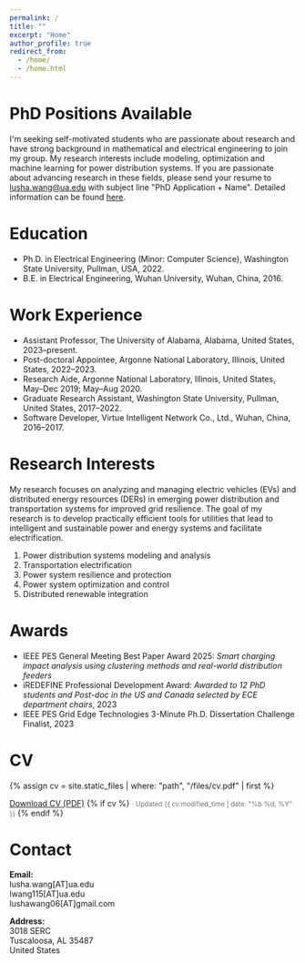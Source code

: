 ```yaml
---
permalink: /
title: ""
excerpt: "Home"
author_profile: true
redirect_from: 
  - /home/
  - /home.html
---
```


PhD Positions Available
======
I'm seeking self-motivated students who are passionate about research and have strong background in mathematical and electrical engineering to join my group. My research interests include modeling, optimization and machine learning for power distribution systems. If you are passionate about advancing research in these fields, please send your resume to [lusha.wang@ua.edu](mailto:lusha.wang@ua.edu) with subject line "PhD Application + Name". Detailed information can be found [here](https://lushawangece.github.io/team/#join-the-team).


<!-- Biography
======
Dr. Lusha Wang is a tenure-track Assistant Professor with the [Department of Electrical and Computer Engineering](https://ece.eng.ua.edu/) at the [University of Alabama](https://www.ua.edu/). She was a Postdoctoral Appointee in the Energy System Division, [Argonne National Laboratory](https://www.anl.gov/) during 2022-2023. She received the B.E. degree in Electrical Engineering from Wuhan University, Wuhan, China in 2016 and the Ph.D. degree in Electrical Engineering at the School of Electrical Engineering and Computer Science, [Washington State University](https://wsu.edu/), Pullman, WA, USA in 2022, advised by [Prof. Noel Schulz](https://president.wsu.edu/noel-schulz-bio/) and [Prof. Anamika Dubey](https://eecs.wsu.edu/~adubey/). She has been a research aide with the Energy System Division, [Argonne National Laboratory](https://www.anl.gov/) in 2019 and 2020.  -->

Education
======

- Ph.D. in Electrical Engineering (Minor: Computer Science), Washington State University, Pullman, USA, 2022.
- B.E. in Electrical Engineering, Wuhan University, Wuhan, China, 2016.



Work Experience
======

- Assistant Professor, The University of Alabama, Alabama, United States, 2023–present.
- Post-doctoral Appointee, Argonne National Laboratory, Illinois, United States, 2022–2023.
- Research Aide, Argonne National Laboratory, Illinois, United States, May–Dec 2019; May–Aug 2020.
- Graduate Research Assistant, Washington State University, Pullman, United States, 2017–2022.
- Software Developer, Virtue Intelligent Network Co., Ltd., Wuhan, China, 2016–2017.


Research Interests
======
My research focuses on analyzing and managing electric vehicles (EVs) and distributed energy resources (DERs) in emerging power distribution and transportation systems for improved grid resilience. The goal of my research is to develop practically efficient tools for utilities that lead to intelligent and sustainable power and energy systems and facilitate electrification.
1. Power distribution systems modeling and analysis
1. Transportation electrification
1. Power system resilience and protection
1. Power system optimization and control
1. Distributed renewable integration


Awards
=======
* IEEE PES General Meeting Best Paper Award 2025: _Smart_ _charging_ _impact_ _analysis_ _using_ _clustering_ _methods_ _and_ _real-world_ _distribution_ _feeders_
* iREDEFINE Professional Development Award:   _Awarded_ _to_ _12_ _PhD_ _students_ _and_ _Post-doc_ _in_ _the_ _US_ _and_ _Canada_ _selected_ _by_ _ECE_ _department_ _chairs_, 2023 
* IEEE PES Grid Edge Technologies 3-Minute Ph.D. Dissertation Challenge Finalist, 2023

CV
======

{% assign cv = site.static_files | where: "path", "/files/cv.pdf" | first %}
<p class="cv-line">
  <a href="{{ '/files/cv.pdf' | relative_url }}">Download CV (PDF)</a>
  {% if cv %}
    <small class="cv-muted">· Updated {{ cv.modified_time | date: "%b %d, %Y" }}</small>
  {% endif %}
</p>

<style>
  .cv-line { margin:.25rem 0 1rem; }
  .cv-muted { color:#6b7280; font-weight:400; }
</style>
<!-- {% assign cv_file = 'files/cv.pdf' %}
[Download CV here](https://lushawangece.github.io//files/cv.pdf) <small class="page__meta"> Last updated: {{ page.last_modified_at | date: "%b %d, %Y" }}</small> -->




Contact
======

**Email:**  
lusha.wang[AT]ua.edu  
lwang115[AT]ua.edu  
lushawang06[AT]gmail.com  

**Address:**  
3018 SERC  
Tuscaloosa, AL 35487  
United States
